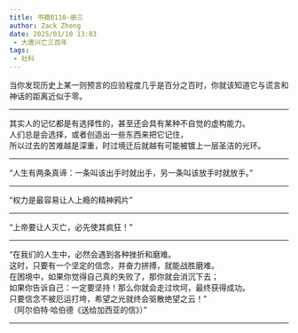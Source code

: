 ```yaml
---
title: 书摘0110-册三
author: Zack Zheng
date: 2025/01/10 13:03
 - 大唐兴亡三百年
tags:
 - 社科
---
```


当你发现历史上某一则预言的应验程度几乎是百分之百时，你就该知道它与谎言和神话的距离近似于零。   


----------------

其实人的记忆都是有选择性的，甚至还会具有某种不自觉的虚构能力。    
人们总是会选择，或者创造出一些东西来把它记住，   
所以过去的苦难越是深重，时过境迁后就越有可能被镀上一层圣洁的光环。    


---------------

“人生有两条真谛：一条叫该出手时就出手，另一条叫该放手时就放手。”     

---------------

“权力是最容易让人上瘾的精神鸦片”       

---------------

“上帝要让人灭亡，必先使其疯狂！”     

---------------

“在我们的人生中，必然会遇到各种挫折和磨难。     
这时，只要有一个坚定的信念，并奋力拼搏，就能战胜磨难。    
在困境中，如果你觉得自己真的失败了，那你就会消沉下去；      
如果你告诉自己：一定要坚持！那么你就会走过坎坷，最终获得成功。     
只要信念不被厄运打垮，希望之光就终会驱散绝望之云！”      
（阿尔伯特·哈伯德《送给加西亚的信》）”  

---------------
